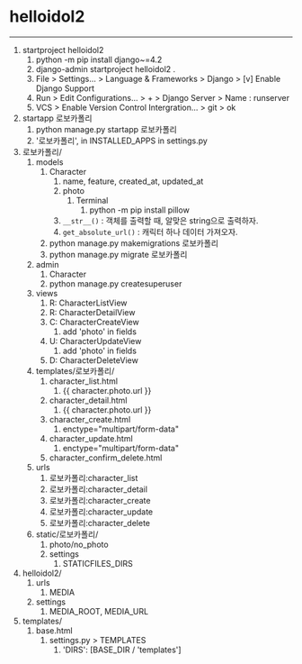 # helloidol2
---
1. startproject helloidol2
   1. python -m pip install django~=4.2
   2. django-admin startproject helloidol2 .
   3. File > Settings... > Language & Frameworks > Django > [v] Enable Django Support
   4. Run > Edit Configurations... > + > Django Server > Name : runserver
   5. VCS > Enable Version Control Intergration... > git > ok
2. startapp 로보카폴리
   1. python manage.py startapp 로보카폴리
   2. '로보카폴리', in INSTALLED_APPS in settings.py
3. 로보카폴리/
   1. models
      1. Character
         1. name, feature, created_at, updated_at
         2. photo
            1. Terminal
               1. python -m pip install pillow
         3. `__str__()` : 객체를 출력할 때, 알맞은 string으로 출력하자.
         4. `get_absolute_url()` : 캐릭터 하나 데이터 가져오자.
      2. python manage.py makemigrations 로보카폴리
      3. python manage.py migrate 로보카폴리
   2. admin
      1. Character
      2. python manage.py createsuperuser
   3. views
      1. R: CharacterListView
      2. R: CharacterDetailView
      3. C: CharacterCreateView
         1. add 'photo' in fields
      4. U: CharacterUpdateView
         1. add 'photo' in fields
      5. D: CharacterDeleteView
   4. templates/로보카폴리/
      1. character_list.html
         1. {{ character.photo.url }}
      2. character_detail.html
         1. {{ character.photo.url }}
      3. character_create.html
         1. enctype="multipart/form-data"
      4. character_update.html
         1. enctype="multipart/form-data"
      5. character_confirm_delete.html
   5. urls
      1. 로보카폴리:character_list
      2. 로보카폴리:character_detail
      3. 로보카폴리:character_create
      4. 로보카폴리:character_update
      5. 로보카폴리:character_delete
   6. static/로보카폴리/
      1. photo/no_photo
      2. settings
         1. STATICFILES_DIRS
4. helloidol2/
   1. urls
      1. MEDIA
   2. settings
      1. MEDIA_ROOT, MEDIA_URL
5. templates/
   1. base.html
      1. settings.py > TEMPLATES
         1. 'DIRS': [BASE_DIR / 'templates']